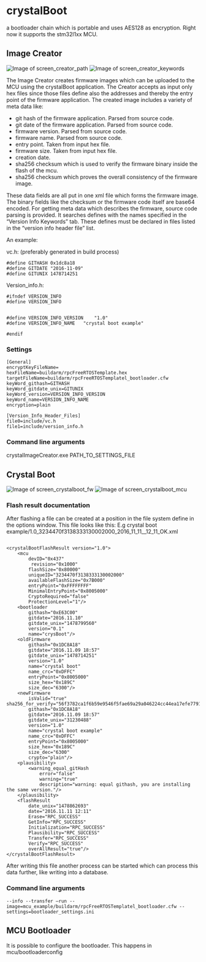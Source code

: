 # crystalBoot
a bootloader chain which is portable and uses AES128 as encryption.
Right now it supports the stm32l1xx MCU. 

## Image Creator

![Image of screen_creator_path](docs/screen_creator_path.png)
![Image of screen_creator_keywords](docs/screen_creator_keywords.png)


The Image Creator creates firmware images which can be uploaded to the MCU using the crystalBoot application.
The Creator accepts as input only hex files since those files define also the addresses and thereby the entry point of the firmware application. The created image includes a variety of meta data like: 
*  git hash of the firmware application. Parsed from source code.
*  git date of the firmware application. Parsed from source code.
*  firmware version. Parsed from source code.
*  firmware name. Parsed from source code.
*  entry point. Taken from input hex file.
*  firmware size. Taken from input hex file.
*  creation date.
*  sha256 checksum which is used to verify the firmware binary inside the flash of the mcu.
*  sha256 checksum which proves the overall consistency of the firmware image.

These data fields are all put in one xml file which forms the firmware image. The binary fields like the checksum or the firmware code itself are base64 encoded.
For getting meta data which describes the firmware, source code parsing is provided. It searches defines with the names specified in the “Version Info Keywords” tab. These defines must be declared in files listed in the “version info header file” list. 

An example:

vc.h: (preferably generated in build process)
```
#define GITHASH 0x1dc8a18 
#define GITDATE "2016-11-09" 
#define GITUNIX 1478714251
```

Version_info.h:
```
#ifndef VERSION_INFO
#define VERSION_INFO


#define VERSION_INFO_VERSION 	"1.0"
#define VERSION_INFO_NAME	"crystal boot example"

#endif
```



### Settings

```
[General]
encryptKeyFileName=
hexFileName=buildarm/rpcFreeRTOSTemplate.hex
targetFileName=buildarm/rpcFreeRTOSTemplatel_bootloader.cfw
keyWord_githash=GITHASH
keyWord_gitdate_unix=GITUNIX
keyWord_version=VERSION_INFO_VERSION
keyWord_name=VERSION_INFO_NAME
encryption=plain

[Version_Info_Header_Files]
file0=include/vc.h
file1=include/version_info.h
```

### Command line arguments
crystalImageCreator.exe PATH_TO_SETTINGS_FILE

## Crystal Boot


![Image of screen_crystalboot_fw](docs/screen_crystalboot_fw.png)
![Image of screen_crystalboot_mcu](docs/screen_crystalboot_mcu.png)

### Flash result documentation
After flashing a file can be created at a position in the file system define in the options window. This file looks like this:
E.g crystal boot example/1.0_3234470f3138333130002000_2016_11_11__12_11_OK.xml

```

<crystalBootFlashResult version="1.0">
	<mcu 
		devID="0x437"
		 revision="0x1000" 
		flashSize="0x80000" 
		uniqueID="3234470f3138333130002000" 
		availableFlashSize="0x7B000" 
		entryPoint="0xFFFFFFFF" 
		MinimalEntryPoint="0x8005000" 
		CryptoRequired="false" 
		ProtectionLevel="1"/>
	<bootloader 
		githash="0xE63C00" 
		gitdate="2016.11.10" 
		gitdate_unix="1478799560" 
		version="0.1" 
		name="crysBoot"/>
	<oldFirmware 
		githash="0x1DC8A18" 
		gitdate="2016.11.09 18:57" 
		gitdate_unix="1478714251" 
		version="1.0" 
		name="crystal boot" 
		name_crc="0xDFFC" 
		entryPoint="0x8005000" 
		size_hex="0x189C" 
		size_dec="6300"/>
	<newFirmware 
		isValid="true" sha256_for_verify="56f3782ca1f6b59e9546f5fae69a29a046224cc44ea17efe7791938a9de78c77" 
		githash="0x1DC8A18" 
		gitdate="2016.11.09 18:57" 
		gitdate_unix="31230488" 
		version="1.0" 
		name="crystal boot example" 
		name_crc="0xDFFC" 
		entryPoint="0x8005000" 
		size_hex="0x189C" 
		size_dec="6300" 
		crypto="plain"/>
	<plausibility>
		<warning_equal_gitHash 
			error="false" 
			warning="true" 
			description="warning: equal githash, you are installing the same version."/>
	</plausibility>
	<flashResult 
		date_unix="1478862693" 
		date="2016.11.11 12:11" 
		Erase="RPC_SUCCESS" 
		GetInfo="RPC_SUCCESS" 
		Initialization="RPC_SUCCESS" 
		Plausibility="RPC_SUCCESS" 
		Transfer="RPC_SUCCESS" 
		Verify="RPC_SUCCESS" 
		overAllResult="true"/>
</crystalBootFlashResult>
```

After writing this file another process can be started which can process this data further, like writing into a database.

### Command line arguments

```
--info --transfer –run --image=mcu_example/buildarm/rpcFreeRTOSTemplatel_bootloader.cfw --settings=bootloader_settings.ini
```

## MCU Bootloader
It is possible to configure the bootloader. This happens in mcu/bootloaderconfig


